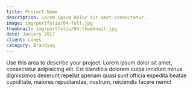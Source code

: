 ```yaml
---
title: Project Name
description: Lorem ipsum dolor sit amet consectetur.
image: img/portfolio/04-full.jpg
thumbnail: img/portfolio/04-thumbnail.jpg
date: January 2017
client: Lines
category: Branding
---
```

Use this area to describe your project. Lorem ipsum dolor sit amet, consectetur adipisicing elit. Est blanditiis dolorem culpa incidunt minus dignissimos deserunt repellat aperiam quasi sunt officia expedita beatae cupiditate, maiores repudiandae, nostrum, reiciendis facere nemo!
